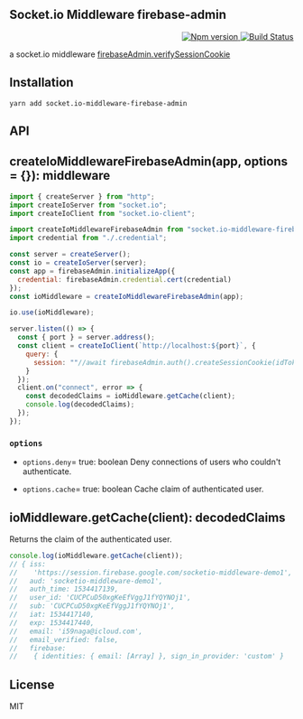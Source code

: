 Socket.io Middleware firebase-admin
---

<p align="right">
  <a href="https://www.npmjs.com/package/socket.io-middleware-firebase-admin">
    <img alt="Npm version" src="https://badge.fury.io/js/socket.io-middleware-firebase-admin.svg">
  </a>
  <a href="https://travis-ci.org/59naga/socket.io-middleware-firebase-admin">
    <img alt="Build Status" src="https://travis-ci.org/59naga/socket.io-middleware-firebase-admin.svg?branch=master">
  </a>
</p>

a socket.io middleware [firebaseAdmin.verifySessionCookie](https://firebase.google.com/docs/auth/admin/manage-cookies)

Installation
---
```
yarn add socket.io-middleware-firebase-admin
```

API
---

## createIoMiddlewareFirebaseAdmin(app, options = {}): middleware

```js
import { createServer } from "http";
import createIoServer from "socket.io";
import createIoClient from "socket.io-client";

import createIoMiddlewareFirebaseAdmin from "socket.io-middleware-firebase-admin";
import credential from "./.credential";

const server = createServer();
const io = createIoServer(server);
const app = firebaseAdmin.initializeApp({
  credential: firebaseAdmin.credential.cert(credential)
});
const ioMiddleware = createIoMiddlewareFirebaseAdmin(app);

io.use(ioMiddleware);

server.listen(() => {
  const { port } = server.address();
  const client = createIoClient(`http://localhost:${port}`, {
    query: {
      session: ""//await firebaseAdmin.auth().createSessionCookie(idToken)
    }
  });
  client.on("connect", error => {
    const decodedClaims = ioMiddleware.getCache(client);
    console.log(decodedClaims);
  });
});
```

### `options`

* `options.deny`= true: boolean
  Deny connections of users who couldn't authenticate.

* `options.cache`= true: boolean
  Cache claim of authenticated user.

## ioMiddleware.getCache(client): decodedClaims

Returns the claim of the authenticated user.

```js
console.log(ioMiddleware.getCache(client));
// { iss:
//    'https://session.firebase.google.com/socketio-middleware-demo1',
//   aud: 'socketio-middleware-demo1',
//   auth_time: 1534417139,
//   user_id: 'CUCPCuD50xgKeEfVggJ1fYQYNOj1',
//   sub: 'CUCPCuD50xgKeEfVggJ1fYQYNOj1',
//   iat: 1534417140,
//   exp: 1534417440,
//   email: 'i59naga@icloud.com',
//   email_verified: false,
//   firebase:
//    { identities: { email: [Array] }, sign_in_provider: 'custom' }
```

License
---
MIT
